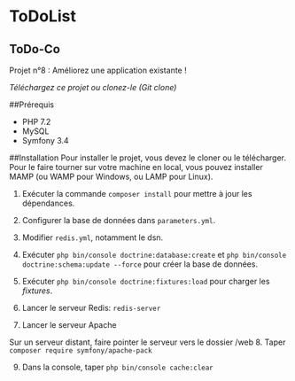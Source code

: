 ToDoList
========
ToDo-Co
-------
Projet n°8 : Améliorez une application existante !

*Téléchargez ce projet ou clonez-le (Git clone)*

##Prérequis
+   PHP 7.2
+   MySQL
+   Symfony 3.4

##Installation
Pour installer le projet, vous devez le cloner ou le télécharger. 
Pour le faire tourner sur votre machine en local, vous pouvez
installer MAMP (ou WAMP pour Windows, ou LAMP pour Linux).

1.  Exécuter la commande `composer install` pour mettre à jour les dépendances.

2. Configurer la base de données dans `parameters.yml`.

3. Modifier `redis.yml`, notamment le dsn. 

4.  Exécuter `php bin/console doctrine:database:create` et 
`php bin/console doctrine:schema:update --force` pour créer la base de données.

5.  Exécuter `php bin/console doctrine:fixtures:load` pour charger les *fixtures*.

6.  Lancer le serveur Redis: `redis-server`

7.  Lancer le serveur Apache

Sur un serveur distant, faire pointer le serveur vers le dossier /web
8.  Taper `composer require symfony/apache-pack`

9.  Dans la console, taper `php bin/console cache:clear`